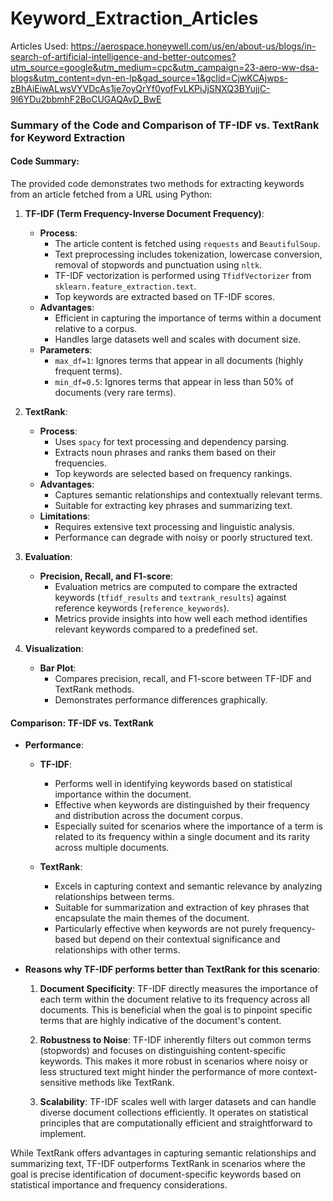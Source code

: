 # Keyword_Extraction_Articles
Articles Used: https://aerospace.honeywell.com/us/en/about-us/blogs/in-search-of-artificial-intelligence-and-better-outcomes?utm_source=google&utm_medium=cpc&utm_campaign=23-aero-ww-dsa-blogs&utm_content=dyn-en-lp&gad_source=1&gclid=CjwKCAjwps-zBhAiEiwALwsVYVDcAs1je7oyQrYf0yofFvLKPiJjSNXQ3BYujjC-9l6YDu2bbmhF2BoCUGAQAvD_BwE 
### Summary of the Code and Comparison of TF-IDF vs. TextRank for Keyword Extraction

#### Code Summary:
The provided code demonstrates two methods for extracting keywords from an article fetched from a URL using Python:

1. **TF-IDF (Term Frequency-Inverse Document Frequency)**:
   - **Process**: 
     - The article content is fetched using `requests` and `BeautifulSoup`.
     - Text preprocessing includes tokenization, lowercase conversion, removal of stopwords and punctuation using `nltk`.
     - TF-IDF vectorization is performed using `TfidfVectorizer` from `sklearn.feature_extraction.text`.
     - Top keywords are extracted based on TF-IDF scores.
   - **Advantages**: 
     - Efficient in capturing the importance of terms within a document relative to a corpus.
     - Handles large datasets well and scales with document size.
   - **Parameters**: 
     - `max_df=1`: Ignores terms that appear in all documents (highly frequent terms).
     - `min_df=0.5`: Ignores terms that appear in less than 50% of documents (very rare terms).
   
2. **TextRank**:
   - **Process**: 
     - Uses `spacy` for text processing and dependency parsing.
     - Extracts noun phrases and ranks them based on their frequencies.
     - Top keywords are selected based on frequency rankings.
   - **Advantages**: 
     - Captures semantic relationships and contextually relevant terms.
     - Suitable for extracting key phrases and summarizing text.
   - **Limitations**: 
     - Requires extensive text processing and linguistic analysis.
     - Performance can degrade with noisy or poorly structured text.
   
3. **Evaluation**:
   - **Precision, Recall, and F1-score**:
     - Evaluation metrics are computed to compare the extracted keywords (`tfidf_results` and `textrank_results`) against reference keywords (`reference_keywords`).
     - Metrics provide insights into how well each method identifies relevant keywords compared to a predefined set.
   
4. **Visualization**:
   - **Bar Plot**:
     - Compares precision, recall, and F1-score between TF-IDF and TextRank methods.
     - Demonstrates performance differences graphically.

#### Comparison: TF-IDF vs. TextRank

- **Performance**:
  - **TF-IDF**: 
    - Performs well in identifying keywords based on statistical importance within the document.
    - Effective when keywords are distinguished by their frequency and distribution across the document corpus.
    - Especially suited for scenarios where the importance of a term is related to its frequency within a single document and its rarity across multiple documents.

  - **TextRank**: 
    - Excels in capturing context and semantic relevance by analyzing relationships between terms.
    - Suitable for summarization and extraction of key phrases that encapsulate the main themes of the document.
    - Particularly effective when keywords are not purely frequency-based but depend on their contextual significance and relationships with other terms.

- **Reasons why TF-IDF performs better than TextRank for this scenario**:
  1. **Document Specificity**: TF-IDF directly measures the importance of each term within the document relative to its frequency across all documents. This is beneficial when the goal is to pinpoint specific terms that are highly indicative of the document's content.
  
  2. **Robustness to Noise**: TF-IDF inherently filters out common terms (stopwords) and focuses on distinguishing content-specific keywords. This makes it more robust in scenarios where noisy or less structured text might hinder the performance of more context-sensitive methods like TextRank.
  
  3. **Scalability**: TF-IDF scales well with larger datasets and can handle diverse document collections efficiently. It operates on statistical principles that are computationally efficient and straightforward to implement.

While TextRank offers advantages in capturing semantic relationships and summarizing text, TF-IDF outperforms TextRank in scenarios where the goal is precise identification of document-specific keywords based on statistical importance and frequency considerations.
